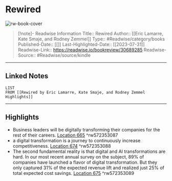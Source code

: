 # Rewired

![rw-book-cover](https://m.media-amazon.com/images/I/51-LBll99QL._SY160.jpg)
<br>
>[!note]- Readwise Information
>Title:: Rewired
>Author:: [[Eric Lamarre, Kate Smaje, and Rodney Zemmel]]
>Type:: #Readwise/category/books
>Published-Date:: [[]]
>Last-Highlighted-Date:: [[2023-07-31]]
>Readwise-Link:: https://readwise.io/bookreview/30689285
>Readwise-Source:: #Readwise/source/kindle
--- 

## Linked Notes
```dataview
LIST
FROM [[Rewired by Eric Lamarre, Kate Smaje, and Rodney Zemmel Highlights]]
```

---

## Highlights
- Business leaders will be digitally transforming their companies for the rest of their careers. [Location 665](https://readwise.io/open/572353087) ^rw572353087
- a digital transformation is a journey to continuously increase competitiveness. [Location 674](https://readwise.io/open/572353088) ^rw572353088
- The second fundamental reality is that digital and AI transformations are hard. In our most recent annual survey on the subject, 89% of companies have launched a flavor of digital transformation. But they only captured 31% of the expected revenue lift and realized just 25% of total expected cost savings. [Location 675](https://readwise.io/open/572353089) ^rw572353089
